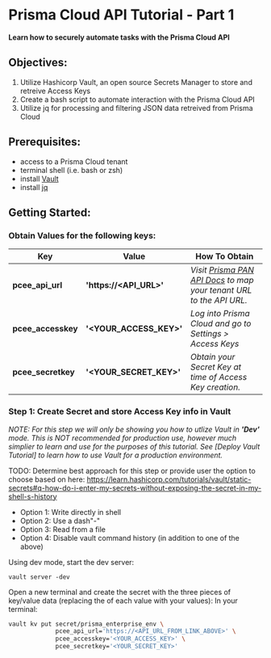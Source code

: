 # Prisma Cloud API Tutorial - Part 1
   
**Learn how to securely automate tasks with the Prisma Cloud API**

## Objectives:
1. Utilize Hashicorp Vault, an open source Secrets Manager to store and retreive Access Keys
2. Create a bash script to automate interaction with the Prisma Cloud API
3. Utilize jq for processing and filtering JSON data retreived from Prisma Cloud

## Prerequisites:
- access to a Prisma Cloud tenant
- terminal shell (i.e. bash or zsh)
- install [Vault](https://learn.hashicorp.com/tutorials/vault/getting-started-install?in=vault/getting-started)
- install [jq](https://stedolan.github.io/jq/download/)

## Getting Started:
   
### Obtain Values for the following keys:

| **Key** | **Value** | **How To Obtain** |
| ------------------ | --------------------- | ---------------- |
| **pcee_api_url** | **'https://<API_URL>'** | *Visit [Prisma PAN API Docs](https://prisma.pan.dev/api/cloud/api-urls) to map your tenant URL to the API URL.* |
| **pcee_accesskey** | **'<YOUR_ACCESS_KEY>'** | *Log into Prisma Cloud and go to Settings > Access Keys* |
| **pcee_secretkey** | **'<YOUR_SECRET_KEY>'** | *Obtain your Secret Key at time of Access Key creation.* |

### Step 1: Create Secret and store Access Key info in Vault

*NOTE: For this step we will only be showing you how to utlize Vault in **'Dev'** mode.  This is NOT recommended for production use, however much simplier to learn and use for the purposes of this tutorial.  See [Deploy Vault Tutorial] to learn how to use Vault for a production environment.*
   
TODO: Determine best approach for this step or provide user the option to choose based on here:
https://learn.hashicorp.com/tutorials/vault/static-secrets#q-how-do-i-enter-my-secrets-without-exposing-the-secret-in-my-shell-s-history
- Option 1: Write directly in shell
- Option 2: Use a dash"-"
- Option 3: Read from a file
- Option 4: Disable vault command history (in addition to one of the above)


Using dev mode, start the dev server:
```
vault server -dev
```

Open a new terminal and create the secret with the three pieces of key/value data (replacing the <TEXT> of each value with your values):
In your terminal:

```bash
vault kv put secret/prisma_enterprise_env \
             pcee_api_url='https://<API_URL_FROM_LINK_ABOVE>' \
             pcee_accesskey='<YOUR_ACCESS_KEY>' \
             pcee_secretkey='<YOUR_SECRET_KEY>'
```
